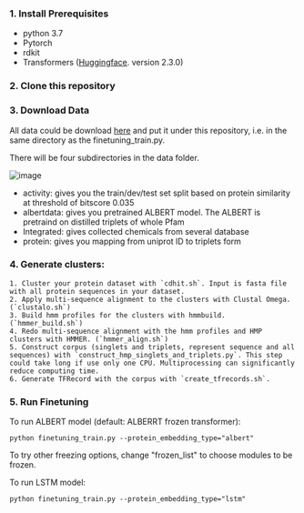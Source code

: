 
### 1. Install Prerequisites
- python 3.7
- Pytorch
- rdkit
- Transformers ([Huggingface](https://huggingface.co/transformers/). version 2.3.0)

### 2. Clone this repository

### 3. Download Data
All data could be download [here](https://zenodo.org/record/4892316#.YLcxR6hKiUk) and put it under this repository, i.e. in the same directory as the finetuning_train.py.

There will be four subdirectories in the data folder.

![image](https://user-images.githubusercontent.com/33879882/88445795-246b9a00-cdf3-11ea-9757-1afabd87dc39.png)

- activity: gives you the  train/dev/test set split based on protein similarity at threshold of bitscore 0.035
- albertdata: gives you pretrained ALBERT model. The ALBERT is pretraind on distilled triplets of whole Pfam
- Integrated: gives collected chemicals from several database
- protein: gives you mapping from uniprot ID to triplets form

### 4. Generate clusters:
    1. Cluster your protein dataset with `cdhit.sh`. Input is fasta file with all protein sequences in your dataset.
    2. Apply multi-sequence alignment to the clusters with Clustal Omega. (`clustalo.sh`)
    3. Build hmm profiles for the clusters with hmmbuild. (`hmmer_build.sh`)
    4. Redo multi-sequence alignment with the hmm profiles and HMP clusters with HMMER. (`hmmer_align.sh`)
    5. Construct corpus (singlets and triplets, represent sequence and all sequences) with `construct_hmp_singlets_and_triplets.py`. This step could take long if use only one CPU. Multiprocessing can significantly reduce computing time.
    6. Generate TFRecord with the corpus with `create_tfrecords.sh`.

### 5. Run Finetuning
To run ALBERT model (default: ALBERRT frozen transformer):
```
python finetuning_train.py --protein_embedding_type="albert"
```
To try other freezing options, change "frozen_list" to choose modules to be frozen.


To run LSTM model:
```
python finetuning_train.py --protein_embedding_type="lstm"
```
